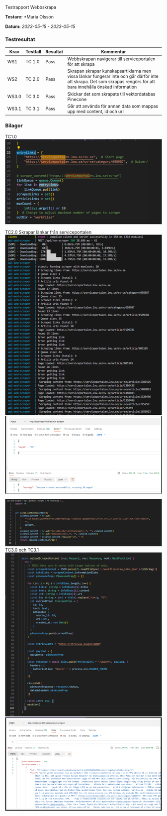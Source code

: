 Testrapport  Webbskrapa

**Testare:** *Maria Olsson

**Datum:** *2023-05-15 - 2023-05-15*

### Testresultat

| Krav     | Testfall     | Resultat    | Kommentar |
| -------- | ------------ | ----------- | --------- |
| WS1 | TC 1.0 | Pass |Webbskrapan navigerar till serviceportalen för att skrapa         |
| WS2 | TC 2.0 | Pass |Skrapan skrapar kunskapsartiklarna men vissa länkar fungerar inte och går därför inte att skrapa. Det som skrapas rengörs för att bara innehålla önskad information |
| WS3.0 | TC 3.0 |Pass|Skickar det som skrapats till vektordatabas Pinecone           |
| WS3.1 | TC 3.1 |Pass|Går att använda för annan data som mappas upp med content, id och url           |


### Bilagor
TC1.0 
<img src="/img/webbskrapa_TC1_230512.PNG" />

TC2.0 Skrapar länkar från serviceportalen
<img src="/img/webbskrapa_TC2_230512.PNG" />
<img src="/img/webbskrapa_TC2bild2_230512.PNG" />

<img src="/img/webbskrapa_TC2bild3_230512.PNG" />
TC3.0 och TC3.1 
<img src="/img/webbskrapa_TC3_230512.PNG" />
<img src="/img/webbskrapa_TC3bild2_230512.PNG" />
